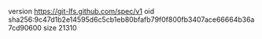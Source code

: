 version https://git-lfs.github.com/spec/v1
oid sha256:9c47d1b2e14595d6c5cb1eb80bfafb79f0f800fb3407ace66664b36a7cd90600
size 21310

